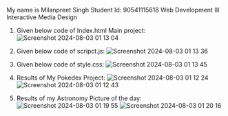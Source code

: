 My name is Milanpreet Singh
Student Id: 90541115618
Web Development III
Interactive Media Design

1. Given below code of Index.html Main project:
![Screenshot 2024-08-03 01 13 04](https://github.com/user-attachments/assets/015e3696-473c-4876-81af-0b925e2d3f62)

2. Given below code of scripct.js:
![Screenshot 2024-08-03 01 13 36](https://github.com/user-attachments/assets/067bb94d-5921-4f82-b1cf-882b1248db95)

3. Given below code of style.css:
![Screenshot 2024-08-03 01 13 45](https://github.com/user-attachments/assets/af0980f0-68e3-48b4-9c24-90063ee7b8a9)

4. Results of My Pokedex Project:
![Screenshot 2024-08-03 01 12 24](https://github.com/user-attachments/assets/0510e784-661f-4815-a021-184b51117975)
![Screenshot 2024-08-03 01 12 43](https://github.com/user-attachments/assets/c9414391-9925-472a-bda9-3bd9d6e154db)

5. Results of my Astronomy Picture of the day:
![Screenshot 2024-08-03 01 19 55](https://github.com/user-attachments/assets/79a7154a-688c-4649-914d-c6faf16d5641)
![Screenshot 2024-08-03 01 20 16](https://github.com/user-attachments/assets/bc3e63a9-02a8-4718-ac38-b7559ae40ac4)






